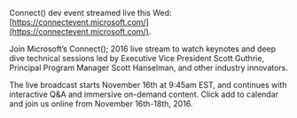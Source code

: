 Connect() dev event streamed live this Wed: [https://connectevent.microsoft.com/](https://connectevent.microsoft.com/).

Join Microsoft’s Connect(); 2016 live stream to watch keynotes and deep dive technical sessions led by Executive Vice President Scott Guthrie, Principal Program Manager Scott Hanselman, and other industry innovators.

The live broadcast starts November 16th at 9:45am EST, and continues with interactive Q&A and immersive on-demand content. Click add to calendar and join us online from November 16th-18th, 2016.
